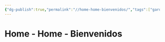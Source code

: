 ```yaml
---
{"dg-publish":true,"permalink":"//home-home-bienvenidos/","tags":["gardenEntry"]}
---
```


# Home - Home - Bienvenidos



 
